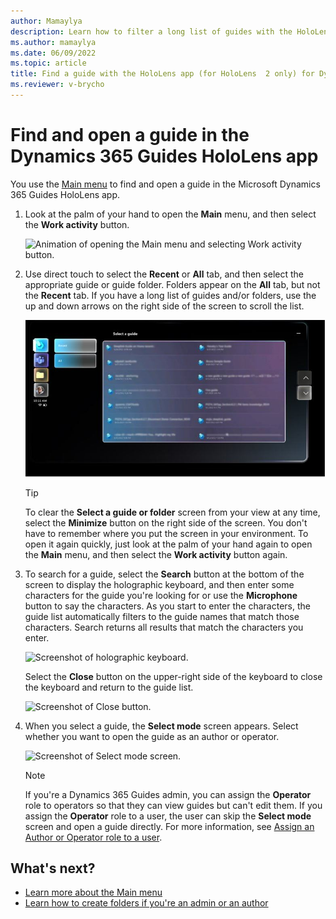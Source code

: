 ```yaml
---
author: Mamaylya
description: Learn how to filter a long list of guides with the HoloLens app (HoloLens 2 only) in Microsoft Dynamics 365 Guides to find the guide you're looking for.
ms.author: mamaylya
ms.date: 06/09/2022
ms.topic: article
title: Find a guide with the HoloLens app (for HoloLens  2 only) for Dynamics 365 Guides
ms.reviewer: v-brycho
---
```


# Find and open a guide in the Dynamics 365 Guides HoloLens app 

You use the [Main menu](main-menu.md) to find and open a guide in the Microsoft Dynamics 365 Guides HoloLens app. 

1. Look at the palm of your hand to open the **Main** menu, and then select the **Work activity** button.

    ![Animation of opening the Main menu and selecting Work activity button.](media/MinimizeMaximize.gif "Animation of opening the **Main** menu and selecting the Work activity button")
    
2. Use direct touch to select the **Recent** or **All** tab, and then select the appropriate guide or guide folder. Folders appear on the **All** tab, but not the **Recent** tab. If you have a long list of guides and/or folders, use the up and down arrows on the right side of the screen to scroll the list. 

    ![Screenshot of submenu showing Recent tab, All tab, and folders/files.](media/submenu-recent-all.JPG "Screenshot of submenu showing Recent tab, All tab, and folders/files") 

    > [!TIP]
    > To clear the **Select a guide or folder** screen from your view at any time, select the **Minimize** button on the right side of the screen. You don't have to remember where you put the screen in your environment. To open it again quickly, just look at the palm of your hand again to open the **Main** menu, and then select the **Work activity** button again. 

3. To search for a guide, select the **Search** button at the bottom of the screen to display the holographic keyboard, and then enter some characters for the guide you're looking for or use the **Microphone** button to say the characters. As you start to enter the characters, the guide list automatically filters to the guide names that match those characters. Search returns all results that match the characters you enter. 

    ![Screenshot of holographic keyboard.](media/hololens-app-search.jpg "Screenshot of holographic keyboard")

    Select the **Close** button on the upper-right side of the keyboard to close the keyboard and return to the guide list.

    ![Screenshot of Close button.](media/search-close-button.PNG "Screenshot of Close button")

4. When you select a guide, the **Select mode** screen appears. Select whether you want to open the guide as an author or operator.

    ![Screenshot of Select mode screen.](media/select-mode.png "Screenshot of Select mode screen")
    
    > [!NOTE]
    > If you're a Dynamics 365 Guides admin, you can assign the **Operator** role to operators so that they can view guides but can't edit them. If you assign the **Operator** role to a user, the user can skip the **Select mode** screen and open a guide directly. For more information, see [Assign an Author or Operator role to a user](assign-role.md).

## What's next?

- [Learn more about the Main menu](main-menu.md)
- [Learn how to create folders if you're an admin or an author](admin-create-folders.md)

